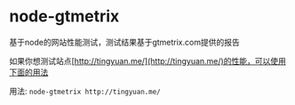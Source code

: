 # node-gtmetrix

基于node的网站性能测试，测试结果基于gtmetrix.com提供的报告

如果你想测试站点[http://tingyuan.me/](http://tingyuan.me/)的性能，可以使用下面的用法

用法: `node-gtmetrix http://tingyuan.me/`

